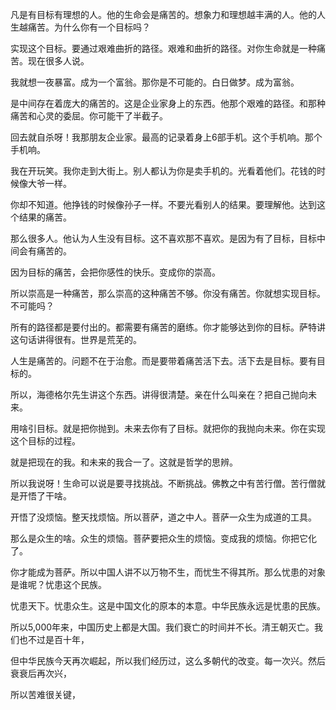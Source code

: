 凡是有目标有理想的人。他的生命会是痛苦的。想象力和理想越丰满的人。他的人生越痛苦。为什么你有一个目标吗？

实现这个目标。要通过艰难曲折的路径。艰难和曲折的路径。对你生命就是一种痛苦。现在很多人说。

我就想一夜暴富。成为一个富翁。那你是不可能的。白日做梦。成为富翁。

是中间存在着庞大的痛苦的。这是企业家身上的东西。他那个艰难的路径。和那种痛苦和心灵的委屈。你可能干了半截子。

回去就自杀呀！我那朋友企业家。最高的记录着身上6部手机。这个手机响。那个手机响。

我在开玩笑。我你走到大街上。别人都认为你是卖手机的。光看着他们。花钱的时候像大爷一样。

你却不知道。他挣钱的时候像孙子一样。不要光看别人的结果。要理解他。达到这个结果的痛苦。

那么很多人。他认为人生没有目标。这不喜欢那不喜欢。是因为有了目标，目标中间会有痛苦的。

因为目标的痛苦，会把你感性的快乐。变成你的崇高。

所以崇高是一种痛苦，那么崇高的这种痛苦不够。你没有痛苦。你就想实现目标。不可能吗？

所有的路径都是要付出的。都需要有痛苦的磨练。你才能够达到你的目标。萨特讲这句话讲得很有。世界是荒芜的。

人生是痛苦的。问题不在于治愈。而是要带着痛苦活下去。活下去是目标。要有目标的。

所以，海德格尔先生讲这个东西。讲得很清楚。亲在什么叫亲在？把自己抛向未来。

用啥引目标。就是把你抛到。未来去你有了目标。就把你的我抛向未来。你在实现这个目标的过程。

就是把现在的我。和未来的我合一了。这就是哲学的思辨。

所以我说呀！生命可以说是要寻找挑战。不断挑战。佛教之中有苦行僧。苦行僧就是开悟了干啥。

开悟了没烦恼。整天找烦恼。所以菩萨，道之中人。菩萨一众生为成道的工具。

那么是众生的啥。众生的烦恼。菩萨要把众生的烦恼。变成我的烦恼。你把它化了。

你才能成为菩萨。所以中国人讲不以万物不生，而忧生不得其所。那么忧患的对象是谁呢？忧患这个民族。

忧患天下。忧患众生。这是中国文化的原本的本意。中华民族永远是忧患的民族。

所以5,000年来，中国历史上都是大国。我们衰亡的时间并不长。清王朝灭亡。我们也不过是百十年，

但中华民族今天再次崛起，所以我们经历过，这么多朝代的改变。每一次兴。然后衰衰后再次兴，

所以苦难很关键，